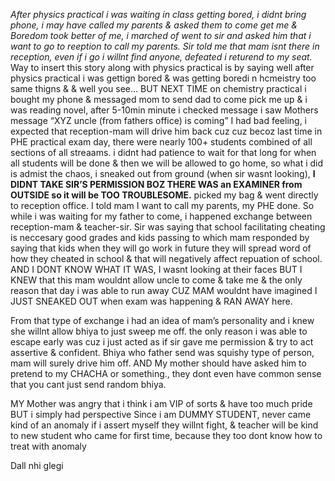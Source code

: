 *After physics practical i was waiting in class getting bored, i didnt bring phone, i may have called my parents & asked them to come get me & Boredom took better of me, i marched of went to sir and asked him that i want to go to reeption to call my parents.
Sir told me that mam isnt there in reception, even if i go i willnt find anyone, defeated i returend to my seat.*
Way to insert this story along with physics practical is by saying well after physics practical i was gettign bored & was getting boredi n hcmeistry too same thigns & & well you see… 
BUT NEXT TIME on chemistry practical i bought my phone & messaged mom to send dad to come pick me up & i was reading novel, after 5-10min minute i checked message i saw
Mothers message “XYZ uncle (from fathers office) is coming”
I had bad feeling, i expected that reception-mam will drive him back cuz cuz 
becoz last time in PHE practical exam day, there were nearly 100+ students combined of all sections of all streaams. i didnt had patience to wait for that long for when all students will be done & then we will  be allowed to go home, so what i did is admist the chaos, i sneaked out from ground (when sir wasnt looking), **I DIDNT TAKE SIR’S PERMISSION BOZ THERE WAS an EXAMINER from OUTSIDE so it will be TOO TROUBLESOME.** picked my bag & went directly to reception office.
I told mam I want to call my parents, my PHE done.
So while i was waiting for my father to come, i happened exchange between reception-mam & teacher-sir.
Sir was saying that school facilitating cheating is neccesary good grades and kids passing to which mam responded by saying that kids when they will go work in future they will spread word of how they cheated in school & that will negatively affect repuation of school.
AND I DONT KNOW WHAT IT WAS, I wasnt looking at their faces BUT I KNEW that this mam wouldnt allow uncle to come & take me & the only reason that day i was able to run away CUZ MAM wouldnt have imagined I JUST SNEAKED OUT when exam was happening & RAN AWAY here.

From that type of exchange i had an idea of mam’s personality and i knew she willnt allow bhiya to just sweep me off.
the only reason i was able to escape early was cuz i just acted as if sir gave me permission & try to act assertive & confident.
Bhiya who father send was squishy type of person, mam will surely drive him off.
AND My mother should have asked him to pretend to my CHACHA or something., they dont even have common sense that you cant just send random bhiya.






MY Mother was angry that i think i am VIP of sorts & have too much pride BUT i simply had perspective
Since i am DUMMY STUDENT, never came kind of an anomaly if i assert myself they willnt fight, & teacher will be kind to new student who came for first time, because they too dont know how to treat with anomaly 

Dall nhi glegi